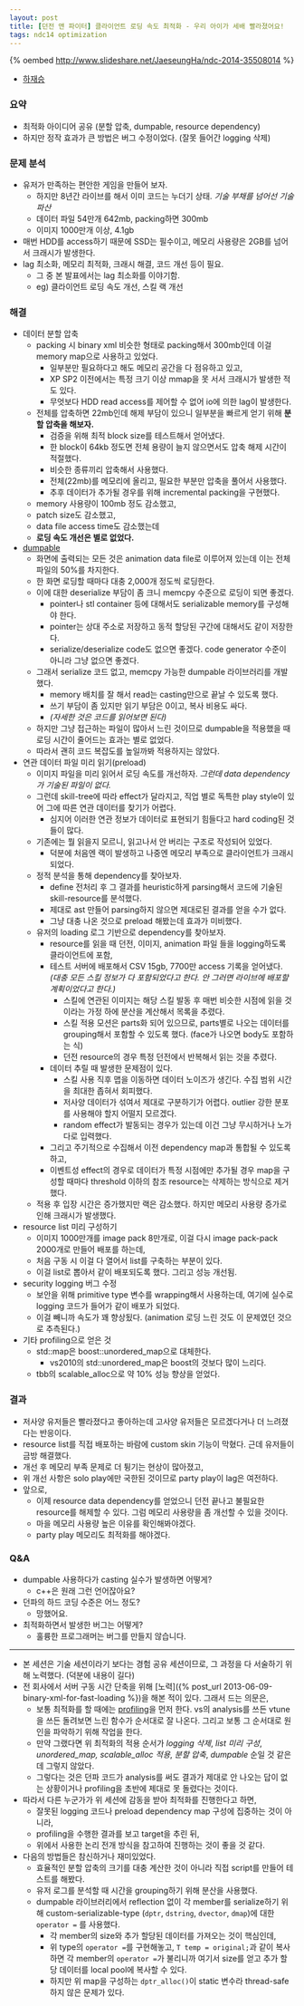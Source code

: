 ```yaml
---
layout: post
title: [던전 앤 파이터] 클라이언트 로딩 속도 최적화 - 우리 아이가 세배 빨라졌어요!
tags: ndc14 optimization
---
```


{% oembed http://www.slideshare.net/JaeseungHa/ndc-2014-35508014 %}

* [하재승](https://twitter.com/ipkn)

### 요약 ###

* 최적화 아이디어 공유 (분할 압축, dumpable, resource dependency)
* 하지만 정작 효과가 큰 방법은 버그 수정이었다. (잘못 들어간 logging 삭제)

### 문제 분석 ###

* 유저가 만족하는 편안한 게임을 만들어 보자.
	* 하지만 8년간 라이브를 해서 이미 코드는 누더기 상태. *기술 부채를 넘어선 기술 파산*
	* 데이터 파일 54만개 642mb, packing하면 300mb
	* 이미지 1000만개 이상, 4.1gb
* 매번 HDD를 access하기 때문에 SSD는 필수이고, 메모리 사용량은 2GB를 넘어서 크래시가 발생한다.
* lag 최소화, 메모리 최적화, 크래시 해결, 코드 개선 등이 필요.
	* 그 중 본 발표에서는 lag 최소화를 이야기함.
	* eg) 클라이언트 로딩 속도 개선, 스킬 랙 개선

### 해결 ###

* 데이터 분할 압축
	* packing 시 binary xml 비슷한 형태로 packing해서 300mb인데 이걸 memory map으로 사용하고 있었다.
		* 일부분만 필요하다고 해도 메모리 공간을 다 점유하고 있고,
		* XP SP2 이전에서는 특정 크기 이상 mmap을 못 서서 크래시가 발생한 적도 있다.
		* 무엇보다 HDD read access를 제어할 수 없어 io에 의한 lag이 발생한다.
	* 전체를 압축하면 22mb인데 해제 부담이 있으니 일부분을 빠르게 얻기 위해 **분할 압축을 해보자.**
		* 검증을 위해 최적 block size를 테스트해서 얻어냈다.
		* 한 block이 64kb 정도면 전체 용량이 늘지 않으면서도 압축 해제 시간이 적절했다.
		* 비슷한 종류끼리 압축해서 사용했다.
		* 전체(22mb)를 메모리에 올리고, 필요한 부분만 압축을 풀어서 사용했다.
		* 추후 데이터가 추가될 경우를 위해 incremental packing을 구현했다.
	* memory 사용량이 100mb 정도 감소했고,
	* patch size도 감소했고,
	* data file access time도 감소했는데
	* **로딩 속도 개선은 별로 없었다.**
* [dumpable](https://github.com/ipkn/dumpable)
	* 화면에 출력되는 모든 것은 animation data file로 이루어져 있는데 이는 전체 파일의 50%를 차지한다.
	* 한 화면 로딩할 때마다 대충 2,000개 정도씩 로딩한다.
	* 이에 대한 deserialize 부담이 좀 크니 memcpy 수준으로 로딩이 되면 좋겠다.
		* pointer나 stl container 등에 대해서도 serializable memory를 구성해야 한다.
		* pointer는 상대 주소로 저장하고 동적 할당된 구간에 대해서도 같이 저장한다.
		* serialize/deserialize code도 없으면 좋겠다. code generator 수준이 아니라 그냥 없으면 좋겠다.
	* 그래서 serialize 코드 없고, memcpy 가능한 dumpable 라이브러리를 개발했다.
		* memory 배치를 잘 해서 read는 casting만으로 끝날 수 있도록 했다.
		* 쓰기 부담이 좀 있지만 읽기 부담은 0이고, 복사 비용도 싸다.
		* *(자세한 것은 코드를 읽어보면 된다)*
	* 하지만 그냥 접근하는 파일이 많아서 느린 것이므로 dumpable을 적용했을 때 로딩 시간이 줄어드는 효과는 별로 없었다.
	*  따라서 괜히 코드 복잡도를 높일까봐 적용하지는 않았다.
* 연관 데이터 파일 미리 읽기(preload)
	* 이미지 파일을 미리 읽어서 로딩 속도를 개선하자. *그런데 data dependency가 기술된 파일이 없다.*
	* 그런데 skill-tree에 따라 effect가 달라지고, 직업 별로 독특한 play style이 있어 그에 따른 연관 데이터를 찾기가 어렵다.
		* 심지어 이러한 연관 정보가 데이터로 표현되기 힘들다고 hard coding된 것들이 많다.
	* 기존에는 뭘 읽을지 모르니, 읽고나서 안 버리는 구조로 작성되어 있었다.
		* 덕분에 처음엔 랙이 발생하고 나중엔 메모리 부족으로 클라이언트가 크래시되었다.
	* 정적 분석을 통해 dependency를 찾아보자.
		* define 전처리 후 그 결과를 heuristic하게 parsing해서 코드에 기술된 skill-resource를 분석했다.
		* 제대로 ast 만들어 parsing하지 않으면 제대로된 결과를 얻을 수가 없다.
		* 그냥 대충 나온 것으로 preload 해봤는데 효과가 미비했다.
	* 유저의 loading 로그 기반으로 dependency를 찾아보자.
		* resource를 읽을 때 던전, 이미지, animation 파일 들을 logging하도록 클라이언트에 포함,
		* 테스트 서버에 배포해서 CSV 15gb, 7700만 access 기록을 얻어냈다. *(대충 모든 스킬 정보가 다 포함되었다고 한다. 안 그러면 라이브에 배포할 계획이었다고 한다.)*
			* 스킬에 연관된 이미지는 해당 스킬 발동 후 매번 비슷한 시점에 읽을 것이라는 가정 하에 분산을 계산해서 목록을 추렸다.
			* 스킬 적용 모션은 parts화 되어 있으므로, parts별로 나오는 데이터를 grouping해서 포함할 수 있도록 했다. (face가 나오면 body도 포함하는 식)
			* 던전 resource의 경우 특정 던전에서 반복해서 읽는 것을 추렸다.
		* 데이터 추릴 때 발생한 문제점이 있다.
			* 스킬 사용 직후 맵을 이동하면 데이터 노이즈가 생긴다. 수집 범위 시간을 최대한 좁혀서 회피했다.
			* 저사양 데이터가 섞여서 제대로 구분하기가 어렵다. outlier 강한 분포를 사용해야 할지 어떨지 모르겠다.
			* random effect가 발동되는 경우가 있는데 이건 그냥 무시하거나 노가다로 입력했다.
		* 그리고 주기적으로 수집해서 이전 dependency map과 통합될 수 있도록 하고,
		* 이벤트성 effect의 경우로 데이터가 특정 시점에만 추가될 경우 map을 구성할 때마다 threshold 이하의 참조 resource는 삭제하는 방식으로 제거했다.
	* 적용 후 입장 시간은 증가했지만 랙은 감소했다. 하지만 메모리 사용량 증가로 인해 크래시가 발생했다.
* resource list 미리 구성하기
	* 이미지 1000만개를 image pack 8만개로, 이걸 다시 image pack-pack 2000개로 만들어 배포를 하는데,
	* 처음 구동 시 이걸 다 열어서 list를 구축하는 부분이 있다.
	* 이걸 list로 뽑아서 같이 배포되도록 했다. 그리고 성능 개선됨.
* security logging 버그 수정
	* 보안을 위해 primitive type 변수를 wrapping해서 사용하는데, 여기에 실수로 logging 코드가 들어가 같이 배포가 되었다.
	* 이걸 빼니까 속도가 꽤 향상됬다. (animation 로딩 느린 것도 이 문제였던 것으로 추측된다.)
* 기타 profiling으로 얻은 것
	* std::map은 boost::unordered_map으로 대체한다.
		* vs2010의 std::unordered_map은 boost의 것보다 많이 느리다.
	* tbb의 scalable_alloc으로 약 10% 성능 향상을 얻었다.

### 결과 ###

* 저사양 유저들은 빨라졌다고 좋아하는데 고사양 유저들은 모르겠다거나 더 느려졌다는 반응이다.
* resource list를 직접 배포하는 바람에 custom skin 기능이 막혔다. 근데 유저들이 금방 해결했다.
* 개선 후 메모리 부족 문제로 더 튕기는 현상이 많아졌고,
* 위 개선 사항은 solo play에만 국한된 것이므로 party play이 lag은 여전하다.
* 앞으로,
	* 이제 resource data dependency를 얻었으니 던전 끝나고 불필요한 resource를 해제할 수 있다. 그럼 메모리 사용량을 좀 개선할 수 있을 것이다.
	* 마을 메모리 사용량 높은 이유를 확인해봐야겠다.
	* party play 메모리도 최적화를 해야겠다.

### Q&amp;A ###

* dumpable 사용하다가 casting 실수가 발생하면 어떻게?
	* c++은 원래 그런 언어잖아요?
* 던파의 하드 코딩 수준은 어느 정도?
	* 망했어요.
* 최적화하면서 발생한 버그는 어떻게?
	* 훌륭한 프로그래머는 버그를 만들지 않습니다.

----------

* 본 세션은 기술 세션이라기 보다는 경험 공유 세션이므로, 그 과정을 다 서술하기 위해 노력했다. (덕분에 내용이 길다)
* 전 회사에서 서버 구동 시간 단축을 위해 [노력]({% post_url 2013-06-09-binary-xml-for-fast-loading %})을 해본 적이 있다. 그래서 드는 의문은,
	* 보통 최적화를 할 때에는 [profiling](http://en.wikipedia.org/wiki/Profiling_(computer_programming))을 먼저 한다. vs의 analysis를 쓰든 vtune을 쓰든 돌려보면 느린 함수가 순서대로 잘 나온다. 그리고 보통 그 순서대로 원인을 파악하기 위해 작업을 한다.
	* 만약 그랬다면 위 최적화의 적용 순서가 *logging 삭제*, *list 미리 구성*, *unordered_map, scalable_alloc 적용*, *분할 압축*, *dumpable* 순일 것 같은데 그렇지 않았다.
	* 그렇다는 것은 던파 코드가 analysis를 써도 결과가 제대로 안 나오는 답이 없는 상황이거나 profiling을 초반에 제대로 못 돌렸다는 것이다.
* 따라서 다른 누군가가 위 세션에 감동을 받아 최적화를 진행한다고 하면,
	* 잘못된 logging 코드나 preload dependency map 구성에 집중하는 것이 아니라,
	* profiling을 수행한 결과를 보고 target을 추린 뒤,
	* 위에서 사용한 논리 전개 방식을 참고하여 진행하는 것이 좋을 것 같다.
* 다음의 방법들은 참신하거나 재미있었다.
	* 효율적인 분할 압축의 크기를 대충 계산한 것이 아니라 직접 script를 만들어 테스트를 해봤다.
	* 유저 로그를 분석할 때 시간을 grouping하기 위해 분산을 사용했다.
	* dumpable 라이브러리에서 reflection 없이 각 member를 serialize하기 위해 custom-serializable-type (`dptr`, `dstring`, `dvector`, `dmap`)에 대한 `operator =` 를 사용했다.
		* 각 member의 size와 추가 할당된 데이터를 가져오는 것이 핵심인데,
		* 위 type의 `operator =`를 구현해놓고, `T temp = original;`과 같이 복사하면 각 member의 `operator =`가 불리니까 여기서 size를 얻고 추가 할당 데이터를 local pool에 복사할 수 있다.
		* 하지만 위 map을 구성하는 `dptr_alloc()`이 static 변수라 thread-safe하지 않은 문제가 있다.